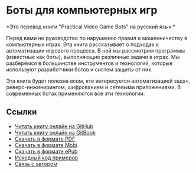 # Боты для компьютерных игр

*Это перевод книги "Practical Video Game Bots" на русский язык *

Перед вами не руководство по нарушению правил и мошенничеству в компьютерных играх. Эта книга рассказывает о подходах к автоматизации игрового процесса. В ней мы рассмотрим программы (известные как боты), выполняющие различные задачи в играх. Мы разберёмся в большинстве инструментов и технологий, которые используют разработчики ботов и систем защиты от них.

Эта книга будет полезна всем, кто интересуется автоматизацией задач, реверс-инжинирингом, шифрованием и сетевыми приложениями. В современных ботах применяются все эти технологии.

## Ссылки

* [Читать книгу онлайн на GitHub](SUMMARY.md)
* [Читать книгу онлайн на GitBook](https://ellysh.gitbook.io/video-game-bots-ru)
* [Скачать в формате PDF](https://legacy.gitbook.com/download/pdf/book/johntitor/video-game-bots-ru)
* [Скачать в формате Mobi](https://legacy.gitbook.com/download/mobi/book/johntitor/video-game-bots-ru)
* [Скачать в формате ePub](https://legacy.gitbook.com/download/epub/book/johntitor/video-game-bots-ru)
* [Исходный код примеров](https://github.com/ellysh/practical-video-game-bots)
* [Связь с автором](mailto:petrsum@gmail.com)
